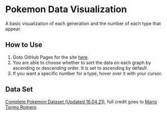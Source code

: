 # Pokemon Data Visualization

A basic visualization of each generation and the number of each type that appear.

## How to Use

1. Goto GitHub Pages for the site [here](https://matthewwei35.github.io/pokemon-data-visualization/).
2. You are able to choose whether to sort the data on each graph by ascending or descending order. It is set to ascending by default.
3. If you want a specific number for a type, hover over it with your cursor.

## Data Set

[Complete Pokemon Dataset (Updated 16.04.21)](https://www.kaggle.com/mariotormo/m,complete-pokemon-dataset-updated-090420), full credit goes to [Mario Tormo Romero](https://www.kaggle.com/mariotormo).
